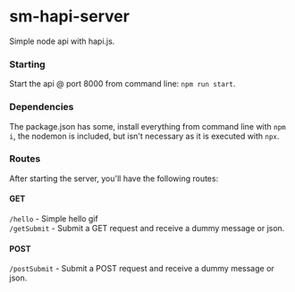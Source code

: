 # sm-hapi-server

Simple node api with hapi.js.

### Starting

Start the api @ port 8000 from command line: ```npm run start```.

### Dependencies

The package.json has some, install everything from command line with ```npm i```, the nodemon is included, but isn't necessary as it is executed with ```npx```.

### Routes

After starting the server, you'll have the following routes:

#### GET
```/hello``` - Simple hello gif  
```/getSubmit``` - Submit a GET request and receive a dummy message or json.  

#### POST
```/postSubmit``` - Submit a POST request and receive a dummy message or json.  
